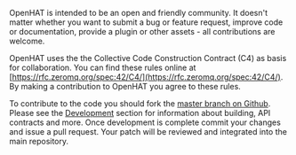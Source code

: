 OpenHAT is intended to be an open and friendly community. It doesn't matter whether you want to submit a bug or feature request, improve code or documentation, provide a plugin or other assets - all contributions are welcome.

OpenHAT uses the the Collective Code Construction Contract (C4) as basis for collaboration. You can find these rules online at [https://rfc.zeromq.org/spec:42/C4/](https://rfc.zeromq.org/spec:42/C4/). By making a contribution to OpenHAT you agree to these rules.

To contribute to the code you should fork the [master branch on Github](https://github.com/openhat-org/OpenHAT).  
Please see the [Development](development.md) section for information about building, API contracts and more. Once development is complete commit your changes and issue a pull request. Your patch will be reviewed and integrated into the main repository.

